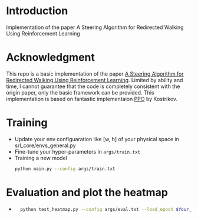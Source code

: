 # Introduction
Implementation of the paper A Steering Algorithm for Redirected Walking Using Reinforcement Learning

# Acknowledgment

This repo is a basic implementation of the paper [A Steering Algorithm for Redirected Walking Using Reinforcement Learning](https://ieeexplore.ieee.org/abstract/document/8998570). Limited by ability and time, I cannot guarantee that the code is completely consistent with the origin paper, only the basic framework can be provided.
This implementation is based on fantastic implementaion [PPO](https://github.com/ikostrikov/pytorch-a2c-ppo-acktr-gail) by Kostrikov.

# Training
* Update your env configuaration like [w, h] of your physical space in srl_core/envs_general.py
* Fine-tune your hyper-parameters in ```args/train.txt```
* Training a new model  
    ```bash
    python main.py --config args/train.txt
    ```
# Evaluation and plot the heatmap
* ```bash
    python test_heatmap.py --config args/eval.txt --load_epoch $Your_MODEL
  ```  